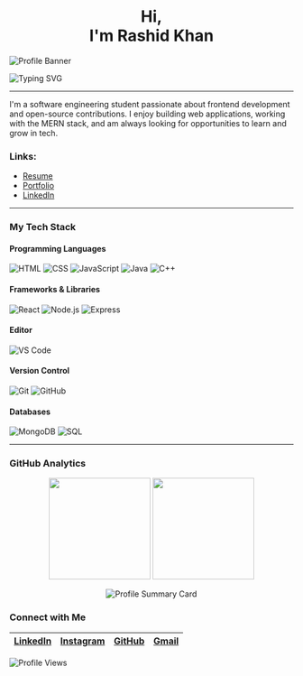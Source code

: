 <h1 align="center">Hi,<br> I'm Rashid Khan</h1>

<img src="YOUR_BANNER_IMAGE_LINK" alt="Profile Banner">

![Typing SVG](https://readme-typing-svg.herokuapp.com?font=comfortaa&color=000000&size=24&width=500&lines=MERN-Stack+Developer;Coding+Enthusiast;Welcome+to+my+GitHub+Page)

---

I'm a software engineering student passionate about frontend development and open-source contributions. I enjoy building web applications, working with the MERN stack, and am always looking for opportunities to learn and grow in tech.

### Links:
- [Resume](YOUR_RESUME_LINK)
- [Portfolio](YOUR_PORTFOLIO_LINK)
- [LinkedIn](YOUR_LINKEDIN_LINK)

---

### My Tech Stack

#### Programming Languages
![HTML](https://skillicons.dev/icons?i=html)
![CSS](https://skillicons.dev/icons?i=css)
![JavaScript](https://skillicons.dev/icons?i=js)
![Java](https://skillicons.dev/icons?i=java)
![C++](https://skillicons.dev/icons?i=cpp)

#### Frameworks & Libraries
![React](https://skillicons.dev/icons?i=react)
![Node.js](https://skillicons.dev/icons?i=nodejs)
![Express](https://skillicons.dev/icons?i=express)

#### Editor
![VS Code](https://skillicons.dev/icons?i=vscode)

#### Version Control
![Git](https://skillicons.dev/icons?i=git)
![GitHub](https://skillicons.dev/icons?i=github)

#### Databases
![MongoDB](https://skillicons.dev/icons?i=mongodb)
![SQL](https://skillicons.dev/icons?i=mysql)

---

### GitHub Analytics

<p align="center">
    <img height="180em" src="https://github-readme-stats-eight-theta.vercel.app/api?username=YOUR_GITHUB_USERNAME&show_icons=true&theme=algolia&include_all_commits=true&count_private=true"/>
    <img height="180em" src="https://github-readme-stats-eight-theta.vercel.app/api/top-langs/?username=YOUR_GITHUB_USERNAME&layout=compact&langs_count=8&theme=algolia"/>
</p>

<p align="center">
    <img src="https://github-profile-summary-cards.vercel.app/api/cards/profile-details?username=YOUR_GITHUB_USERNAME&theme=algolia" alt="Profile Summary Card" />
</p>

### Connect with Me

| [LinkedIn](YOUR_LINKEDIN_LINK) | [Instagram](YOUR_INSTAGRAM_LINK) | [GitHub](YOUR_GITHUB_PROFILE) | [Gmail](mailto:YOUR_EMAIL) |
|:-------------------------------:|:-------------------------------:|:-----------------------------:|:----------------------------:|

![Profile Views](https://komarev.com/ghpvc/?username=YOUR_GITHUB_USERNAME&color=blue&style=flat&label=Profile+Views&base=1000)
